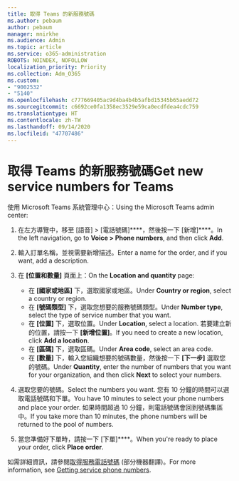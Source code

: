 ```yaml
---
title: 取得 Teams 的新服務號碼
ms.author: pebaum
author: pebaum
manager: mnirkhe
ms.audience: Admin
ms.topic: article
ms.service: o365-administration
ROBOTS: NOINDEX, NOFOLLOW
localization_priority: Priority
ms.collection: Adm_O365
ms.custom:
- "9002532"
- "5140"
ms.openlocfilehash: c777669405ac9d4ba4b4b5afbd15345b65aedd72
ms.sourcegitcommit: c6692ce0fa1358ec3529e59ca0ecdfdea4cdc759
ms.translationtype: HT
ms.contentlocale: zh-TW
ms.lasthandoff: 09/14/2020
ms.locfileid: "47707486"
---
```

# <a name="get-new-service-numbers-for-teams"></a><span data-ttu-id="2f5fc-102">取得 Teams 的新服務號碼</span><span class="sxs-lookup"><span data-stu-id="2f5fc-102">Get new service numbers for Teams</span></span>

<span data-ttu-id="2f5fc-103">使用 Microsoft Teams 系統管理中心：</span><span class="sxs-lookup"><span data-stu-id="2f5fc-103">Using the Microsoft Teams admin center:</span></span>

1. <span data-ttu-id="2f5fc-104">在左方導覽中，移至 [語音] > [電話號碼]\*\*\*\*，然後按一下 [新增]\*\*\*\*。</span><span class="sxs-lookup"><span data-stu-id="2f5fc-104">In the left navigation, go to **Voice > Phone numbers**, and then click **Add**.</span></span>
2. <span data-ttu-id="2f5fc-105">輸入訂單名稱，並視需要新增描述。</span><span class="sxs-lookup"><span data-stu-id="2f5fc-105">Enter a name for the order, and if you want, add a description.</span></span>
3. <span data-ttu-id="2f5fc-106">在 **[位置和數量]** 頁面上：</span><span class="sxs-lookup"><span data-stu-id="2f5fc-106">On the **Location and quantity** page:</span></span>

    - <span data-ttu-id="2f5fc-107">在 **[國家或地區]** 下，選取國家或地區。</span><span class="sxs-lookup"><span data-stu-id="2f5fc-107">Under **Country or region**, select a country or region.</span></span>
    - <span data-ttu-id="2f5fc-108">在 **[號碼類型]** 下，選取您想要的服務號碼類型。</span><span class="sxs-lookup"><span data-stu-id="2f5fc-108">Under **Number type**, select the type of service number that you want.</span></span>
    - <span data-ttu-id="2f5fc-109">在 **[位置]** 下，選取位置。</span><span class="sxs-lookup"><span data-stu-id="2f5fc-109">Under **Location**, select a location.</span></span> <span data-ttu-id="2f5fc-110">若要建立新的位置，請按一下 **[新增位置]**。</span><span class="sxs-lookup"><span data-stu-id="2f5fc-110">If you need to create a new location, click **Add a location**.</span></span>
    - <span data-ttu-id="2f5fc-111">在 **[區碼]** 下，選取區碼。</span><span class="sxs-lookup"><span data-stu-id="2f5fc-111">Under **Area code**, select an area code.</span></span>
    - <span data-ttu-id="2f5fc-112">在 **[數量]** 下，輸入您組織想要的號碼數量，然後按一下 **[下一步]** 選取您的號碼。</span><span class="sxs-lookup"><span data-stu-id="2f5fc-112">Under **Quantity**, enter the number of numbers that you want for your organization, and then click **Next** to select your numbers.</span></span>
    
4. <span data-ttu-id="2f5fc-113">選取您要的號碼。</span><span class="sxs-lookup"><span data-stu-id="2f5fc-113">Select the numbers you want.</span></span> <span data-ttu-id="2f5fc-114">您有 10 分鐘的時間可以選取電話號碼和下單。</span><span class="sxs-lookup"><span data-stu-id="2f5fc-114">You have 10 minutes to select your phone numbers and place your order.</span></span> <span data-ttu-id="2f5fc-115">如果時間超過 10 分鐘，則電話號碼會回到號碼集區中。</span><span class="sxs-lookup"><span data-stu-id="2f5fc-115">If you take more than 10 minutes, the phone numbers will be returned to the pool of numbers.</span></span>
5. <span data-ttu-id="2f5fc-116">當您準備好下單時，請按一下 [下單]\*\*\*\*。</span><span class="sxs-lookup"><span data-stu-id="2f5fc-116">When you're ready to place your order, click **Place order**.</span></span>

<span data-ttu-id="2f5fc-117">如需詳細資訊，請參閱[取得服務電話號碼](https://docs.microsoft.com/microsoftteams/getting-service-phone-numbers) (部分機器翻譯)。</span><span class="sxs-lookup"><span data-stu-id="2f5fc-117">For more information, see [Getting service phone numbers](https://docs.microsoft.com/microsoftteams/getting-service-phone-numbers).</span></span>
